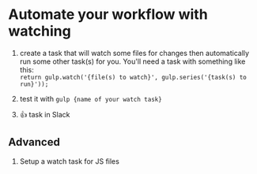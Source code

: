 # Automate your workflow with watching

1) create a task that will watch some files for changes then automatically run some other task(s) for you.
	You'll need a task with something like this:
	\
	`return gulp.watch('{file(s) to watch}', gulp.series('{task(s) to run}'));`

1) test it with `gulp {name of your watch task}`

1) :+1: task in Slack

## Advanced

1) Setup a watch task for JS files